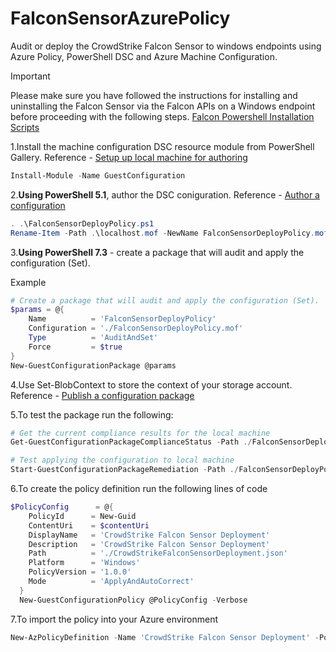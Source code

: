 # FalconSensorAzurePolicy 

Audit or deploy the CrowdStrike Falcon Sensor to windows endpoints using Azure Policy, PowerShell DSC and Azure Machine Configuration.

> [!IMPORTANT]
> Please make sure you have followed the instructions for installing and uninstalling the Falcon Sensor via the Falcon APIs on a Windows endpoint before proceeding with the following steps. [Falcon Powershell Installation Scripts](https://github.com/CrowdStrike/falcon-scripts/tree/main/powershell/install)

1.Install the machine configuration DSC resource module from PowerShell Gallery. Reference - [Setup up local machine for authoring](https://learn.microsoft.com/en-us/azure/governance/machine-configuration/how-to-set-up-authoring-environment)

```powershell
Install-Module -Name GuestConfiguration
```

2.**Using PowerShell 5.1**, author the DSC coniguration. Reference - [Author a configuration](https://learn.microsoft.com/en-us/azure/governance/machine-configuration/how-to-create-package#author-a-configuration)

```powershell
. .\FalconSensorDeployPolicy.ps1
Rename-Item -Path .\localhost.mof -NewName FalconSensorDeployPolicy.mof -PassThru
```

3.**Using PowerShell 7.3** - create a package that will audit and apply the configuration (Set).

Example

```powershell
# Create a package that will audit and apply the configuration (Set).
$params = @{
    Name          = 'FalconSensorDeployPolicy'
    Configuration = './FalconSensorDeployPolicy.mof'
    Type          = 'AuditAndSet'
    Force         = $true
}
New-GuestConfigurationPackage @params

```

4.Use Set-BlobContext to store the context of your storage account. Reference - [Publish a configuration package](https://learn.microsoft.com/en-us/azure/governance/machine-configuration/how-to-publish-package#publish-a-configuration-package)

5.To test the package run the following:

```powershell
# Get the current compliance results for the local machine
Get-GuestConfigurationPackageComplianceStatus -Path ./FalconSensorDeployPolicy.zip

# Test applying the configuration to local machine
Start-GuestConfigurationPackageRemediation -Path ./FalconSensorDeployPolicy.zip
```

6.To create the policy definition run the following lines of code

```powershell
$PolicyConfig      = @{
    PolicyId      = New-Guid
    ContentUri    = $contentUri
    DisplayName   = 'CrowdStrike Falcon Sensor Deployment'
    Description   = 'CrowdStrike Falcon Sensor Deployment'
    Path          = './CrowdStrikeFalconSensorDeployment.json'
    Platform      = 'Windows'
    PolicyVersion = '1.0.0'
    Mode          = 'ApplyAndAutoCorrect'
  }
  New-GuestConfigurationPolicy @PolicyConfig -Verbose
```

7.To import the policy into your Azure environment

```powershell
New-AzPolicyDefinition -Name 'CrowdStrike Falcon Sensor Deployment' -Policy '.\FalconSensorDeployPolicy_DeployIfNotExists.json'
```
